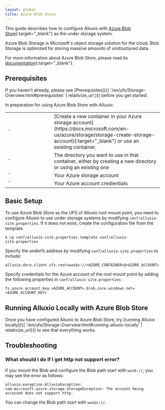 ```yaml
---
layout: global
title: Azure Blob Store
---
```



This guide describes how to configure Alluxio with [Azure Blob Store](https://azure.microsoft.com/en-us/products/storage/blobs/){:target="_blank"} as the under storage system. 

Azure Blob Storage is Microsoft's object storage solution for the cloud. Blob Storage is optimized for storing massive amounts of unstructured data.

For more information about Azure Blob Store, please read its
[documentation](https://learn.microsoft.com/en-us/azure/storage/blobs/){:target="_blank"}.

## Prerequisites

If you haven't already, please see [Prerequisites]({{ '/en/ufs/Storage-Overview.html#prerequisites' | relativize_url }}) before you get started.

In preparation for using Azure Blob Store with Alluxio:
<table class="table table-striped">
    <tr>
        <td markdown="span" style="width:30%">`<AZURE_CONTAINER>`</td>
        <td markdown="span">[Create a new container in your Azure storage account](https://docs.microsoft.com/en-us/azure/storage/storage-create-storage-account){:target="_blank"} or use an existing container.</td>
    </tr>
    <tr>
        <td markdown="span" style="width:30%">`<AZURE_DIRECTORY>`</td>
        <td markdown="span">The directory you want to use in that container, either by creating a new directory or using an existing one</td>
    </tr>
    <tr>
        <td markdown="span" style="width:30%">`<AZURE_ACCOUNT>`</td>
        <td markdown="span">Your Azure storage account</td>
    </tr>
    <tr>
        <td markdown="span" style="width:30%">`<AZURE_ACCOUNT_KEY>`</td>
        <td markdown="span">Your Azure account credientials</td>
    </tr>
</table>

<!-- In preparation for using Azure Blob Store with Alluxio, [create a new container in your Azure storage account](https://docs.microsoft.com/en-us/azure/storage/storage-create-storage-account){:target="_blank"} or use an existing container. You should note that the directory you want to
use in that container, either by creating a new directory in the container or using an existing one. 

For the purposes of this guide, the Azure storage account name is called `<AZURE_ACCOUNT>`, the
container in that storage account is called `<AZURE_CONTAINER>` and the directory in that container is
called `<AZURE_DIRECTORY>`.  -->


## Basic Setup

To use Azure Blob Store as the UFS of Alluxio root mount point, you need to configure Alluxio to use under storage systems by modifying `conf/alluxio-site.properties`. If it does not exist, create the configuration file from the template.

```shell
$ cp conf/alluxio-site.properties.template conf/alluxio-site.properties
```

Specify the underfs address by modifying `conf/alluxio-site.properties` to include:

```properties
alluxio.dora.client.ufs.root=wasbs://<AZURE_CONTAINER>@<AZURE_ACCOUNT>.blob.core.windows.net/<AZURE_DIRECTORY>/
```

Specify credentials for the Azure account of the root mount point by adding the following properties in `conf/alluxio-site.properties`:

```properties
fs.azure.account.key.<AZURE_ACCOUNT>.blob.core.windows.net=<AZURE_ACCOUNT_KEY>
```

## Running Alluxio Locally with Azure Blob Store

Once you have configured Alluxio to Azure Blob Store, try [running Alluxio locally]({{ '/en/ufs/Storage-Overview.html#running-alluxio-locally' | relativize_url}}) to see that everything works.

<!-- Start up Alluxio locally to see that everything works.

```shell
$ ./bin/alluxio format
$ ./bin/alluxio-start.sh local
```

This should start an Alluxio master and an Alluxio worker. You can see the master UI at
[http://localhost:19999](http://localhost:19999).

Run a simple example program:

```shell
$ ./bin/alluxio runTests
```

Visit your container `<AZURE_CONTAINER>` to verify the files and directories created by Alluxio exist. For this test, you should see files named like:

```
<AZURE_CONTAINER>/<AZURE_DIRECTORY>/default_tests_files/BASIC_CACHE_PROMOTE_CACHE_THROUGH
```

To stop Alluxio, you can run:

``` shell
$ ./bin/alluxio-stop.sh local
``` -->

## Troubleshooting
### What should I do if I get http not support error?
If you mount the Blob and configure the Blob path start with `wasb://`, you may see the error as follows:

```
alluxio.exception.AlluxioException: com.microsoft.azure.storage.StorageException: The account being accessed does not support http.
```
You can change the Blob path start with `wasbs://`.
